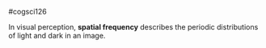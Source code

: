 #cogsci126 

In visual perception, **spatial frequency** describes the periodic distributions of light and dark in an image.

